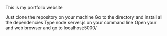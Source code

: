 This is my portfolio website

Just clone the repository on your machine
Go to the directory and install all the dependencies
Type node server.js on your command line
Open your and web browser and go to localhost:5000/ 